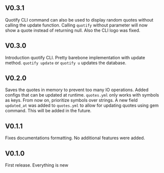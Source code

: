 ## V0.3.1
Quotify CLI command can also be used to display random quotes without calling the update function. Calling `quotify` without parameter will now show a quote instead of returning null. Also the CLI logo was fixed.

## V0.3.0
Introduction quotify CLI. Pretty barebone implementation with update method. `quotify update` or `quotify u` updates the database.

## V0.2.0
Saves the quotes in memory to prevent too many IO operations. Added configs that can be updated at runtime. `quotes.yml` only works with symbols as keys. From now on, prioritize symbols over strings. A new field `updated_at` was added to `quotes.yml` to allow for updating quotes using gem command. This will be added in the future.

## V0.1.1
Fixes documentations formatting. No additional features were added.

## V0.1.0
First release. Everything is new
